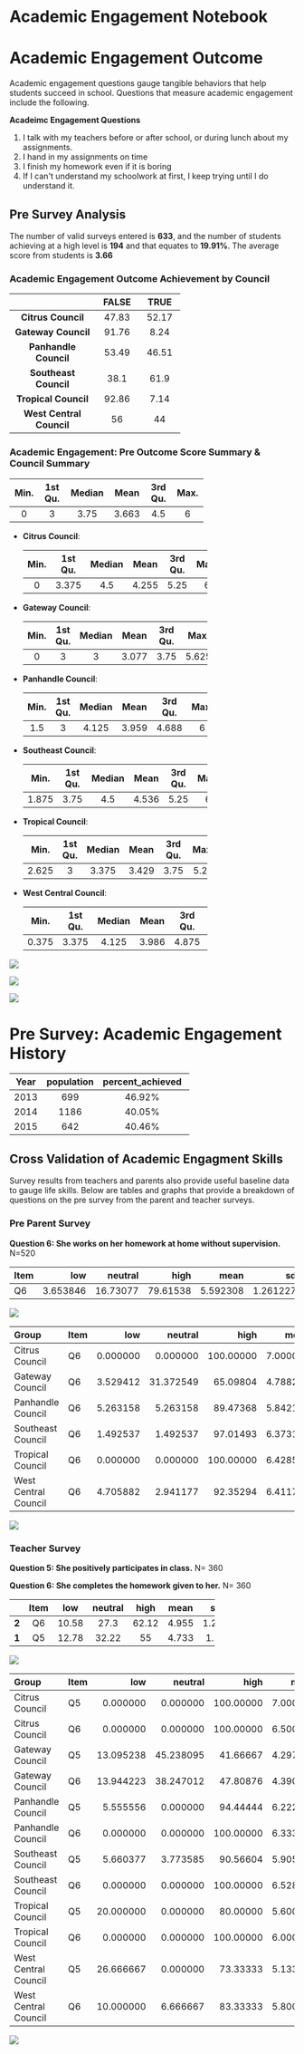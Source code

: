 Academic Engagement Notebook
================

Academic Engagement Outcome
===========================

Academic engagement questions gauge tangible behaviors that help students succeed in school. Questions that measure academic engagement include the following.

**Acadeimc Engagement Questions**

1.  I talk with my teachers before or after school, or during lunch about my assignments.
2.  I hand in my assignments on time
3.  I finish my homework even if it is boring
4.  If I can't understand my schoolwork at first, I keep trying until I do understand it.

Pre Survey Analysis
-------------------

The number of valid surveys entered is **633**, and the number of students achieving at a high level is **194** and that equates to **19.91%**. The average score from students is **3.66**

### Academic Engagement Outcome Achievement by Council

<table style="width:60%;">
<colgroup>
<col width="37%" />
<col width="11%" />
<col width="11%" />
</colgroup>
<thead>
<tr class="header">
<th align="center"> </th>
<th align="center">FALSE</th>
<th align="center">TRUE</th>
</tr>
</thead>
<tbody>
<tr class="odd">
<td align="center"><strong>Citrus Council</strong></td>
<td align="center">47.83</td>
<td align="center">52.17</td>
</tr>
<tr class="even">
<td align="center"><strong>Gateway Council</strong></td>
<td align="center">91.76</td>
<td align="center">8.24</td>
</tr>
<tr class="odd">
<td align="center"><strong>Panhandle Council</strong></td>
<td align="center">53.49</td>
<td align="center">46.51</td>
</tr>
<tr class="even">
<td align="center"><strong>Southeast Council</strong></td>
<td align="center">38.1</td>
<td align="center">61.9</td>
</tr>
<tr class="odd">
<td align="center"><strong>Tropical Council</strong></td>
<td align="center">92.86</td>
<td align="center">7.14</td>
</tr>
<tr class="even">
<td align="center"><strong>West Central Council</strong></td>
<td align="center">56</td>
<td align="center">44</td>
</tr>
</tbody>
</table>

### Academic Engagement: Pre Outcome Score Summary & Council Summary

<table style="width:68%;">
<colgroup>
<col width="9%" />
<col width="13%" />
<col width="12%" />
<col width="9%" />
<col width="13%" />
<col width="8%" />
</colgroup>
<thead>
<tr class="header">
<th align="center">Min.</th>
<th align="center">1st Qu.</th>
<th align="center">Median</th>
<th align="center">Mean</th>
<th align="center">3rd Qu.</th>
<th align="center">Max.</th>
</tr>
</thead>
<tbody>
<tr class="odd">
<td align="center">0</td>
<td align="center">3</td>
<td align="center">3.75</td>
<td align="center">3.663</td>
<td align="center">4.5</td>
<td align="center">6</td>
</tr>
</tbody>
</table>

-   **Citrus Council**:

    <table style="width:68%;">
    <colgroup>
    <col width="9%" />
    <col width="13%" />
    <col width="12%" />
    <col width="9%" />
    <col width="13%" />
    <col width="8%" />
    </colgroup>
    <thead>
    <tr class="header">
    <th align="center">Min.</th>
    <th align="center">1st Qu.</th>
    <th align="center">Median</th>
    <th align="center">Mean</th>
    <th align="center">3rd Qu.</th>
    <th align="center">Max.</th>
    </tr>
    </thead>
    <tbody>
    <tr class="odd">
    <td align="center">0</td>
    <td align="center">3.375</td>
    <td align="center">4.5</td>
    <td align="center">4.255</td>
    <td align="center">5.25</td>
    <td align="center">6</td>
    </tr>
    </tbody>
    </table>

-   **Gateway Council**:

    <table style="width:68%;">
    <colgroup>
    <col width="9%" />
    <col width="13%" />
    <col width="12%" />
    <col width="9%" />
    <col width="13%" />
    <col width="8%" />
    </colgroup>
    <thead>
    <tr class="header">
    <th align="center">Min.</th>
    <th align="center">1st Qu.</th>
    <th align="center">Median</th>
    <th align="center">Mean</th>
    <th align="center">3rd Qu.</th>
    <th align="center">Max.</th>
    </tr>
    </thead>
    <tbody>
    <tr class="odd">
    <td align="center">0</td>
    <td align="center">3</td>
    <td align="center">3</td>
    <td align="center">3.077</td>
    <td align="center">3.75</td>
    <td align="center">5.625</td>
    </tr>
    </tbody>
    </table>

-   **Panhandle Council**:

    <table style="width:68%;">
    <colgroup>
    <col width="9%" />
    <col width="13%" />
    <col width="12%" />
    <col width="9%" />
    <col width="13%" />
    <col width="8%" />
    </colgroup>
    <thead>
    <tr class="header">
    <th align="center">Min.</th>
    <th align="center">1st Qu.</th>
    <th align="center">Median</th>
    <th align="center">Mean</th>
    <th align="center">3rd Qu.</th>
    <th align="center">Max.</th>
    </tr>
    </thead>
    <tbody>
    <tr class="odd">
    <td align="center">1.5</td>
    <td align="center">3</td>
    <td align="center">4.125</td>
    <td align="center">3.959</td>
    <td align="center">4.688</td>
    <td align="center">6</td>
    </tr>
    </tbody>
    </table>

-   **Southeast Council**:

    <table style="width:68%;">
    <colgroup>
    <col width="9%" />
    <col width="13%" />
    <col width="12%" />
    <col width="9%" />
    <col width="13%" />
    <col width="8%" />
    </colgroup>
    <thead>
    <tr class="header">
    <th align="center">Min.</th>
    <th align="center">1st Qu.</th>
    <th align="center">Median</th>
    <th align="center">Mean</th>
    <th align="center">3rd Qu.</th>
    <th align="center">Max.</th>
    </tr>
    </thead>
    <tbody>
    <tr class="odd">
    <td align="center">1.875</td>
    <td align="center">3.75</td>
    <td align="center">4.5</td>
    <td align="center">4.536</td>
    <td align="center">5.25</td>
    <td align="center">6</td>
    </tr>
    </tbody>
    </table>

-   **Tropical Council**:

    <table style="width:68%;">
    <colgroup>
    <col width="9%" />
    <col width="13%" />
    <col width="12%" />
    <col width="9%" />
    <col width="13%" />
    <col width="8%" />
    </colgroup>
    <thead>
    <tr class="header">
    <th align="center">Min.</th>
    <th align="center">1st Qu.</th>
    <th align="center">Median</th>
    <th align="center">Mean</th>
    <th align="center">3rd Qu.</th>
    <th align="center">Max.</th>
    </tr>
    </thead>
    <tbody>
    <tr class="odd">
    <td align="center">2.625</td>
    <td align="center">3</td>
    <td align="center">3.375</td>
    <td align="center">3.429</td>
    <td align="center">3.75</td>
    <td align="center">5.25</td>
    </tr>
    </tbody>
    </table>

-   **West Central Council**:

    <table style="width:68%;">
    <colgroup>
    <col width="9%" />
    <col width="13%" />
    <col width="12%" />
    <col width="9%" />
    <col width="13%" />
    <col width="8%" />
    </colgroup>
    <thead>
    <tr class="header">
    <th align="center">Min.</th>
    <th align="center">1st Qu.</th>
    <th align="center">Median</th>
    <th align="center">Mean</th>
    <th align="center">3rd Qu.</th>
    <th align="center">Max.</th>
    </tr>
    </thead>
    <tbody>
    <tr class="odd">
    <td align="center">0.375</td>
    <td align="center">3.375</td>
    <td align="center">4.125</td>
    <td align="center">3.986</td>
    <td align="center">4.875</td>
    <td align="center">6</td>
    </tr>
    </tbody>
    </table>

<!-- end of list -->
![](Figs/pre_ae_hist-1.png)

![](Figs/pre_council_hist_ae-1.png)

![](Figs/ae_bar-1.png)

Pre Survey: Academic Engagement History
=======================================

<table style="width:63%;">
<colgroup>
<col width="9%" />
<col width="18%" />
<col width="26%" />
<col width="8%" />
</colgroup>
<thead>
<tr class="header">
<th align="center">Year</th>
<th align="center">population</th>
<th align="center">percent_achieved</th>
<th align="center">mean</th>
</tr>
</thead>
<tbody>
<tr class="odd">
<td align="center">2013</td>
<td align="center">699</td>
<td align="center">46.92%</td>
<td align="center">4.1</td>
</tr>
<tr class="even">
<td align="center">2014</td>
<td align="center">1186</td>
<td align="center">40.05%</td>
<td align="center">3.82</td>
</tr>
<tr class="odd">
<td align="center">2015</td>
<td align="center">642</td>
<td align="center">40.46%</td>
<td align="center">4.24</td>
</tr>
</tbody>
</table>

Cross Validation of Academic Engagment Skills
---------------------------------------------

Survey results from teachers and parents also provide useful baseline data to gauge life skills. Below are tables and graphs that provide a breakdown of questions on the pre survey from the parent and teacher surveys.

### Pre Parent Survey

**Question 6: She works on her homework at home without supervision.** N=520

| Item |       low|   neutral|      high|      mean|        sd|
|:-----|---------:|---------:|---------:|---------:|---------:|
| Q6   |  3.653846|  16.73077|  79.61538|  5.592308|  1.261227|

![](Figs/ae_q5_parent-1.png)

| Group                | Item |       low|    neutral|       high|      mean|         sd|
|:---------------------|:-----|---------:|----------:|----------:|---------:|----------:|
| Citrus Council       | Q6   |  0.000000|   0.000000|  100.00000|  7.000000|  0.0000000|
| Gateway Council      | Q6   |  3.529412|  31.372549|   65.09804|  4.788235|  0.8707059|
| Panhandle Council    | Q6   |  5.263158|   5.263158|   89.47368|  5.842105|  1.1186876|
| Southeast Council    | Q6   |  1.492537|   1.492537|   97.01493|  6.373134|  0.9017797|
| Tropical Council     | Q6   |  0.000000|   0.000000|  100.00000|  6.428571|  0.7867958|
| West Central Council | Q6   |  4.705882|   2.941177|   92.35294|  6.411765|  1.1491609|

![](Figs/pre_parent_g-1.png)

### Teacher Survey

**Question 5: She positively participates in class.** N= 360

**Question 6: She completes the homework given to her.** N= 360

<table style="width:72%;">
<colgroup>
<col width="11%" />
<col width="9%" />
<col width="8%" />
<col width="13%" />
<col width="9%" />
<col width="9%" />
<col width="9%" />
</colgroup>
<thead>
<tr class="header">
<th align="left"> </th>
<th align="center">Item</th>
<th align="center">low</th>
<th align="center">neutral</th>
<th align="center">high</th>
<th align="center">mean</th>
<th align="center">sd</th>
</tr>
</thead>
<tbody>
<tr class="odd">
<td align="left"><strong>2</strong></td>
<td align="center">Q6</td>
<td align="center">10.58</td>
<td align="center">27.3</td>
<td align="center">62.12</td>
<td align="center">4.955</td>
<td align="center">1.298</td>
</tr>
<tr class="even">
<td align="left"><strong>1</strong></td>
<td align="center">Q5</td>
<td align="center">12.78</td>
<td align="center">32.22</td>
<td align="center">55</td>
<td align="center">4.733</td>
<td align="center">1.35</td>
</tr>
</tbody>
</table>

![](Figs/ae_teacher_plots-1.png)

| Group                | Item |        low|    neutral|       high|      mean|         sd|
|:---------------------|:-----|----------:|----------:|----------:|---------:|----------:|
| Citrus Council       | Q5   |   0.000000|   0.000000|  100.00000|  7.000000|  0.0000000|
| Citrus Council       | Q6   |   0.000000|   0.000000|  100.00000|  6.500000|  0.7071068|
| Gateway Council      | Q5   |  13.095238|  45.238095|   41.66667|  4.297619|  0.9418947|
| Gateway Council      | Q6   |  13.944223|  38.247012|   47.80876|  4.390438|  0.9833352|
| Panhandle Council    | Q5   |   5.555556|   0.000000|   94.44444|  6.222222|  1.3956047|
| Panhandle Council    | Q6   |   0.000000|   0.000000|  100.00000|  6.333333|  0.6859943|
| Southeast Council    | Q5   |   5.660377|   3.773585|   90.56604|  5.905660|  1.2749683|
| Southeast Council    | Q6   |   0.000000|   0.000000|  100.00000|  6.528302|  0.6386215|
| Tropical Council     | Q5   |  20.000000|   0.000000|   80.00000|  5.600000|  1.6733201|
| Tropical Council     | Q6   |   0.000000|   0.000000|  100.00000|  6.000000|  0.7071068|
| West Central Council | Q5   |  26.666667|   0.000000|   73.33333|  5.133333|  2.0633641|
| West Central Council | Q6   |  10.000000|   6.666667|   83.33333|  5.800000|  1.3493293|

![](Figs/pre_teacher_q1_g-1.png)
